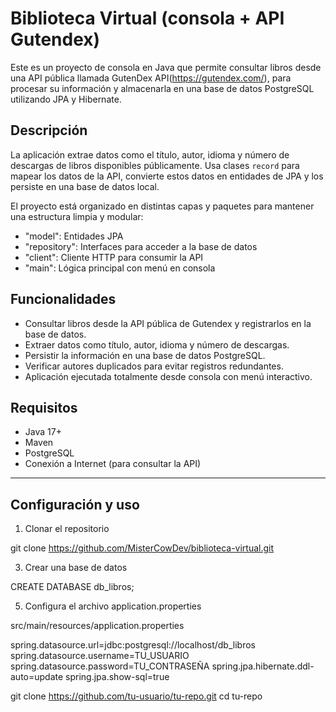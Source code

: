 # Biblioteca Virtual (consola + API Gutendex)

Este es un proyecto de consola en Java que permite consultar libros desde una API pública llamada GutenDex API(https://gutendex.com/), 
para procesar su información y almacenarla en una base de datos PostgreSQL utilizando JPA y Hibernate.

## Descripción

La aplicación extrae datos como el título, autor, idioma y número de descargas de libros disponibles públicamente. 
Usa clases `record` para mapear los datos de la API, convierte estos datos en entidades de JPA y los persiste en una base de datos local.

El proyecto está organizado en distintas capas y paquetes para mantener una estructura limpia y modular:

- "model": Entidades JPA
- "repository": Interfaces para acceder a la base de datos
- "client": Cliente HTTP para consumir la API
- "main": Lógica principal con menú en consola

## Funcionalidades

- Consultar libros desde la API pública de Gutendex y registrarlos en la base de datos.
- Extraer datos como título, autor, idioma y número de descargas.
- Persistir la información en una base de datos PostgreSQL.
- Verificar autores duplicados para evitar registros redundantes.
- Aplicación ejecutada totalmente desde consola con menú interactivo.

## Requisitos

- Java 17+
- Maven
- PostgreSQL
- Conexión a Internet (para consultar la API)

---

##  Configuración y uso

1) Clonar el repositorio

git clone https://github.com/MisterCowDev/biblioteca-virtual.git

3) Crear una base de datos
   
CREATE DATABASE db_libros;

5) Configura el archivo application.properties
   
src/main/resources/application.properties

spring.datasource.url=jdbc:postgresql://localhost/db_libros
spring.datasource.username=TU_USUARIO
spring.datasource.password=TU_CONTRASEÑA
spring.jpa.hibernate.ddl-auto=update
spring.jpa.show-sql=true

   git clone https://github.com/tu-usuario/tu-repo.git
   cd tu-repo
